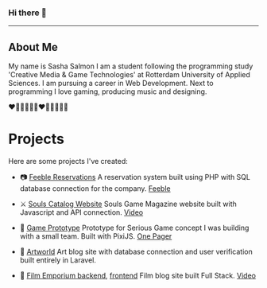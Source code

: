 ### Hi there 👋
***
## About Me
My name is Sasha Salmon I am a student following the programming study 'Creative Media & Game Technologies' at Rotterdam University of Applied Sciences.
I am pursuing a career in Web Development. Next to programming I love gaming, producing music and designing.

❤️🧡💛💚💙💜❤️🧡💛💚💙💜

# Projects

Here are some projects I've created:

- 📷 <a href="https://github.com/vrostar/FeebleReservations">Feeble Reservations</a> A reservation system built using PHP with SQL database connection for the company. <a href="https://www.feeble.nl">Feeble</a>

- ⚔️ <a href="https://github.com/vrostar/soulsgame-magazine">Souls Catalog Website</a> Souls Game Magazine website built with Javascript and API connection. <a href="https://www.youtube.com/watch?v=8oOCEmnXXDc">Video</a>

- 👾 <a href="https://github.com/vrostar/SynthPrototype3">Game Prototype</a> Prototype for Serious Game concept I was building with a small team. Built with PixiJS. <a href="https://stud.hosted.hr.nl/1006324/">One Pager</a>

- 🎨 <a href="https://github.com/vrostar/artworld">Artworld</a> Art blog site with database connection and user verification built entirely in Laravel.

- 🎥 <a href="https://github.com/vrostar/fullstack-backend">Film Emporium backend</a>, <a href="https://github.com/vrostar/fullstack-front">frontend</a> Film blog site built Full Stack. <a href="https://www.youtube.com/watch?v=TJetlX7UqQE">Video</a>
<br/>
